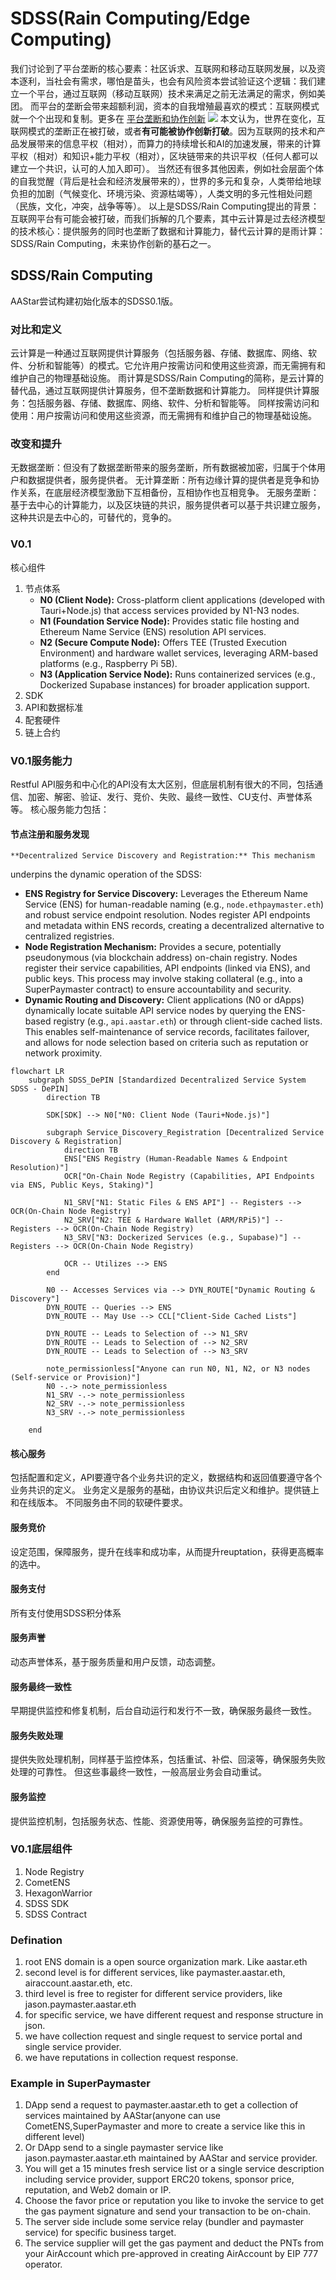 # SDSS(Rain Computing/Edge Computing)
我们讨论到了平台垄断的核心要素：社区诉求、互联网和移动互联网发展，以及资本逐利，当社会有需求，哪怕是苗头，也会有风险资本尝试验证这个逻辑：我们建立一个平台，通过互联网（移动互联网）技术来满足之前无法满足的需求，例如美团。 而平台的垄断会带来超额利润，资本的自我增殖最喜欢的模式：互联网模式就一个个出现和复制。更多在 [平台垄断和协作创新](https://github.com/AAStarCommunity/research/blob/main/blog/economics/Monopoly%26Cooperation.md)
![](https://raw.githubusercontent.com/jhfnetboy/MarkDownImg/main/img/202506031332213.png)
本文认为，世界在变化，互联网模式的垄断正在被打破，或者**有可能被协作创新打破**。因为互联网的技术和产品发展带来的信息平权（相对），而算力的持续增长和AI的加速发展，带来的计算平权（相对）和知识+能力平权（相对），区块链带来的共识平权（任何人都可以建立一个共识，认可的人加入即可）。
当然还有很多其他因素，例如社会层面个体的自我觉醒（背后是社会和经济发展带来的），世界的多元和复杂，人类带给地球负担的加剧（气候变化、环境污染、资源枯竭等），人类文明的多元性相处问题（民族，文化，冲突，战争等等）。
以上是SDSS/Rain Computing提出的背景：互联网平台有可能会被打破，而我们拆解的几个要素，其中云计算是过去经济模型的技术核心：提供服务的同时也垄断了数据和计算能力，替代云计算的是雨计算：SDSS/Rain Computing，未来协作创新的基石之一。

## SDSS/Rain Computing
AAStar尝试构建初始化版本的SDSS0.1版。

### 对比和定义
云计算是一种通过互联网提供计算服务（包括服务器、存储、数据库、网络、软件、分析和智能等）的模式。它允许用户按需访问和使用这些资源，而无需拥有和维护自己的物理基础设施。
雨计算是SDSS/Rain Computing的简称，是云计算的替代品，通过互联网提供计算服务，但不垄断数据和计算能力。
同样提供计算服务：包括服务器、存储、数据库、网络、软件、分析和智能等。
同样按需访问和使用：用户按需访问和使用这些资源，而无需拥有和维护自己的物理基础设施。
### 改变和提升
无数据垄断：但没有了数据垄断带来的服务垄断，所有数据被加密，归属于个体用户和数据提供者，服务提供者。
无计算垄断：所有边缘计算的提供者是竞争和协作关系，在底层经济模型激励下互相备份，互相协作也互相竞争。
无服务垄断：基于去中心的计算能力，以及区块链的共识，服务提供者可以基于共识建立服务，这种共识是去中心的，可替代的，竞争的。

### V0.1
核心组件
1. 节点体系
   - **N0 (Client Node):** Cross-platform client applications (developed with
     Tauri+Node.js) that access services provided by N1-N3 nodes.
   - **N1 (Foundation Service Node):** Provides static file hosting and Ethereum
     Name Service (ENS) resolution API services.
   - **N2 (Secure Compute Node):** Offers TEE (Trusted Execution Environment)
     and hardware wallet services, leveraging ARM-based platforms (e.g.,
     Raspberry Pi 5B).
   - **N3 (Application Service Node):** Runs containerized services (e.g.,
     Dockerized Supabase instances) for broader application support.
2. SDK
3. API和数据标准
4. 配套硬件
5. 链上合约

### V0.1服务能力
Restful API服务和中心化的API没有太大区别，但底层机制有很大的不同，包括通信、加密、解密、验证、发行、竞价、失败、最终一致性、CU支付、声誉体系等。
核心服务能力包括：
#### 节点注册和服务发现
    **Decentralized Service Discovery and Registration:** This mechanism
   underpins the dynamic operation of the SDSS:
   - **ENS Registry for Service Discovery:** Leverages the Ethereum Name Service
     (ENS) for human-readable naming (e.g., `node.ethpaymaster.eth`) and robust
     service endpoint resolution. Nodes register API endpoints and metadata
     within ENS records, creating a decentralized alternative to centralized
     registries.
   - **Node Registration Mechanism:** Provides a secure, potentially
     pseudonymous (via blockchain address) on-chain registry. Nodes register
     their service capabilities, API endpoints (linked via ENS), and public
     keys. This process may involve staking collateral (e.g., into a
     SuperPaymaster contract) to ensure accountability and security.
   - **Dynamic Routing and Discovery:** Client applications (N0 or dApps)
     dynamically locate suitable API service nodes by querying the ENS-based
     registry (e.g., `api.aastar.eth`) or through client-side cached lists. This
     enables self-maintenance of service records, facilitates failover, and
     allows for node selection based on criteria such as reputation or network
     proximity.

```mermaid
flowchart LR
    subgraph SDSS_DePIN [Standardized Decentralized Service System SDSS - DePIN]
        direction TB

        SDK[SDK] --> N0["N0: Client Node (Tauri+Node.js)"]

        subgraph Service_Discovery_Registration [Decentralized Service Discovery & Registration]
            direction TB
            ENS["ENS Registry (Human-Readable Names & Endpoint Resolution)"]
            OCR["On-Chain Node Registry (Capabilities, API Endpoints via ENS, Public Keys, Staking)"]

            N1_SRV["N1: Static Files & ENS API"] -- Registers --> OCR(On-Chain Node Registry)
            N2_SRV["N2: TEE & Hardware Wallet (ARM/RPi5)"] -- Registers --> OCR(On-Chain Node Registry)
            N3_SRV["N3: Dockerized Services (e.g., Supabase)"] -- Registers --> OCR(On-Chain Node Registry)

            OCR -- Utilizes --> ENS
        end

        N0 -- Accesses Services via --> DYN_ROUTE["Dynamic Routing & Discovery"]
        DYN_ROUTE -- Queries --> ENS
        DYN_ROUTE -- May Use --> CCL["Client-Side Cached Lists"]

        DYN_ROUTE -- Leads to Selection of --> N1_SRV
        DYN_ROUTE -- Leads to Selection of --> N2_SRV
        DYN_ROUTE -- Leads to Selection of --> N3_SRV

        note_permissionless["Anyone can run N0, N1, N2, or N3 nodes (Self-service or Provision)"]
        N0 -.-> note_permissionless
        N1_SRV -.-> note_permissionless
        N2_SRV -.-> note_permissionless
        N3_SRV -.-> note_permissionless

    end
```
#### 核心服务
包括配置和定义，API要遵守各个业务共识的定义，数据结构和返回值要遵守各个业务共识的定义。
业务定义是服务的基础，由协议共识后定义和维护。提供链上和在线版本。
不同服务由不同的软硬件要求。
#### 服务竞价
设定范围，保障服务，提升在线率和成功率，从而提升reuptation，获得更高概率的选中。

#### 服务支付
所有支付使用SDSS积分体系
#### 服务声誉
动态声誉体系，基于服务质量和用户反馈，动态调整。

#### 服务最终一致性
早期提供监控和修复机制，后台自动运行和发行不一致，确保服务最终一致性。

#### 服务失败处理
提供失败处理机制，同样基于监控体系，包括重试、补偿、回滚等，确保服务失败处理的可靠性。
但这些事最终一致性，一般高层业务会自动重试。

#### 服务监控
提供监控机制，包括服务状态、性能、资源使用等，确保服务监控的可靠性。

### V0.1底层组件
1. Node Registry
2. CometENS
3. HexagonWarrior
4. SDSS SDK
5. SDSS Contract

### Defination
1. root ENS domain is a open source organization mark. Like aastar.eth
2. second level is for different services, like paymaster.aastar.eth, airaccount.aastar.eth, etc.
3. third level is free to register for different service providers, like jason.paymaster.aastar.eth
4. for specific service, we have different request and response structure in json.
5. we have collection request and single request to service portal and single service provider.
6. we have reputations in collection request response.

### Example in SuperPaymaster
1. DApp send a request to paymaster.aastar.eth to get a collection of services
   maintained by AAStar(anyone can use CometENS,SuperPaymaster and more to
   create a service like this in different level)
2. Or DApp send to a single paymaster service like jason.paymaster.aastar.eth
   maintained by AAStar and service provider.
3. You will get a 15 minutes fresh service list or a single service description
   including service provider, support ERC20 tokens, sponsor price, reputation,
   and Web2 domain or IP.
4. Choose the favor price or reputation you like to invoke the service to get
   the gas payment signature and send your transaction to be on-chain.
5. The server side include some service relay (bundler and paymaster service) for specific business target.
6. The service supplier will get the gas payment and deduct the PNTs from your
   AirAccount which pre-approved in creating AirAccount by EIP 777 operator.
